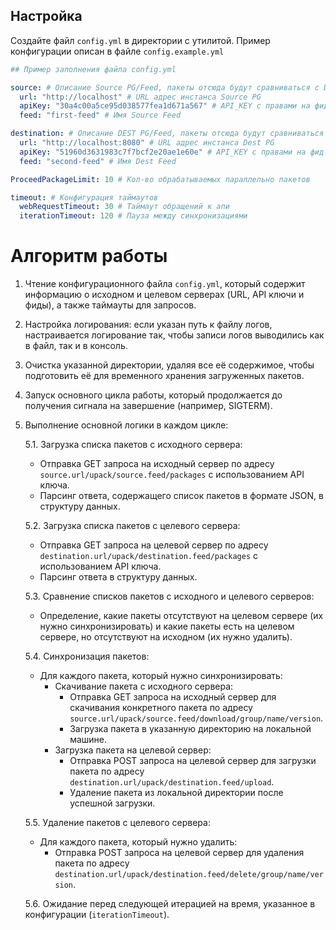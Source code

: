 ## Настройка
Создайте файл `config.yml` в директории с утилитой. Пример конфигурации описан в файле `config.example.yml`
```yaml
## Пример заполнения файла config.yml

source: # Описание Source PG/Feed, пакеты отсюда будут сравниваться с DEST PG/Feed (config.example.yml#6)
  url: "http://localhost" # URL адрес инстанса Source PG
  apiKey: "30a4c00a5ce95d038577fea1d671a567" # API_KEY с правами на фид описанный ниже ( View/Download,Add/Repackage,Overwrite/Delete )
  feed: "first-feed" # Имя Source Feed

destination: # Описание DEST PG/Feed, пакеты отсюда будут сравниваться с Source PG/Feed (config.example.yml#1)
  url: "http://localhost:8080" # URL адрес инстанса Dest PG
  apiKey: "51960d3631983c7f7bcf2e20ae1e60e" # API_KEY с правами на фид описанный ниже ( View/Download,Add/Repackage,Overwrite/Delete )
  feed: "second-feed" # Имя Dest Feed

ProceedPackageLimit: 10 # Кол-во обрабатываемых параллельно пакетов

timeout: # Конфигурация таймаутов
  webRequestTimeout: 30 # Таймаут обращений к апи
  iterationTimeout: 120 # Пауза между синхронизациями
```
# Алгоритм работы

1. Чтение конфигурационного файла `config.yml`, который содержит информацию о исходном и целевом серверах (URL, API ключи и фиды), а также таймауты для запросов.

2. Настройка логирования: если указан путь к файлу логов, настраивается логирование так, чтобы записи логов выводились как в файл, так и в консоль.

3. Очистка указанной директории, удаляя все её содержимое, чтобы подготовить её для временного хранения загруженных пакетов.

4. Запуск основного цикла работы, который продолжается до получения сигнала на завершение (например, SIGTERM).

5. Выполнение основной логики в каждом цикле:

   5.1. Загрузка списка пакетов с исходного сервера:
    - Отправка GET запроса на исходный сервер по адресу `source.url/upack/source.feed/packages` с использованием API ключа.
    - Парсинг ответа, содержащего список пакетов в формате JSON, в структуру данных.

   5.2. Загрузка списка пакетов с целевого сервера:
    - Отправка GET запроса на целевой сервер по адресу `destination.url/upack/destination.feed/packages` с использованием API ключа.
    - Парсинг ответа в структуру данных.

   5.3. Сравнение списков пакетов с исходного и целевого серверов:
    - Определение, какие пакеты отсутствуют на целевом сервере (их нужно синхронизировать) и какие пакеты есть на целевом сервере, но отсутствуют на исходном (их нужно удалить).

   5.4. Синхронизация пакетов:
    - Для каждого пакета, который нужно синхронизировать:
        - Скачивание пакета с исходного сервера:
            - Отправка GET запроса на исходный сервер для скачивания конкретного пакета по адресу `source.url/upack/source.feed/download/group/name/version`.
            - Загрузка пакета в указанную директорию на локальной машине.
        - Загрузка пакета на целевой сервер:
            - Отправка POST запроса на целевой сервер для загрузки пакета по адресу `destination.url/upack/destination.feed/upload`.
            - Удаление пакета из локальной директории после успешной загрузки.

   5.5. Удаление пакетов с целевого сервера:
    - Для каждого пакета, который нужно удалить:
        - Отправка POST запроса на целевой сервер для удаления пакета по адресу `destination.url/upack/destination.feed/delete/group/name/version`.

   5.6. Ожидание перед следующей итерацией на время, указанное в конфигурации (`iterationTimeout`).
